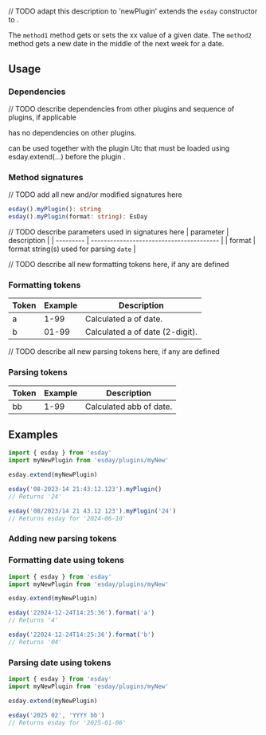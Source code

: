 # <NewPluginName>

// TODO adapt this description to 'newPlugin'
<NewPluginName> extends the `esday` constructor to <what-is-the-purpose-of-this-plugin>.

The `method1` method gets or sets the xx value of a given date.
The `method2` method gets a new date in the middle of the next week for a date.

## Usage

### Dependencies
// TODO describe dependencies from other plugins and sequence of plugins, if applicable

<NewPluginName> has no dependencies on other plugins.

<NewPluginName> can be used together with the plugin Utc that must be loaded using esday.extend(...) before the plugin <NewPluginName>.

### Method signatures
// TODO add all new and/or modified signatures here
```typescript
esday().myPlugin(): string
esday().myPlugin(format: string): EsDay
```

// TODO describe parameters used in signatures here
| parameter | description                              |
| --------- | ---------------------------------------- |
| format    | format string(s) used for parsing `date` |

// TODO describe all new formatting tokens here, if any are defined
### Formatting tokens
| **Token** | **Example** | **Description**                 |
| --------- | ----------- | --------------------------------|
| a         | 1-99        | Calculated a of date.           |
| b         | 01-99       | Calculated a of date (2-digit). |

// TODO describe all new parsing tokens here, if any are defined
### Parsing tokens
| **Token** | **Example** | **Description**         |
| --------- | ----------- | ----------------------- |
| bb        | 1-99        | Calculated abb of date. |

## Examples
```typescript
import { esday } from 'esday'
import myNewPlugin from 'esday/plugins/myNew'

esday.extend(myNewPlugin)

esday('08-2023-14 21:43:12.123').myPlugin()
// Returns '24'

esday('08/2023/14 21 43.12 123').myPlugin('24')
// Returns esday for '2024-06-10'
```

### Adding new parsing tokens

### Formatting date using <NewPluginName> tokens
```typescript
import { esday } from 'esday'
import myNewPlugin from 'esday/plugins/myNew'

esday.extend(myNewPlugin)

esday('22024-12-24T14:25:36').format('a')
// Returns '4'

esday('22024-12-24T14:25:36').format('b')
// Returns '04'
```

### Parsing date using <NewPluginName> tokens
```typescript
import { esday } from 'esday'
import myNewPlugin from 'esday/plugins/myNew'

esday.extend(myNewPlugin)

esday('2025 02', 'YYYY bb')
// Returns esday for '2025-01-06'
```

